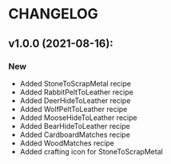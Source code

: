 # CHANGELOG
## v1.0.0 (2021-08-16):
### New
* Added StoneToScrapMetal recipe
* Added RabbitPeltToLeather recipe
* Added DeerHideToLeather recipe
* Added WolfPeltToLeather recipe
* Added MooseHideToLeather recipe
* Added BearHideToLeather recipe
* Added CardboardMatches recipe
* Added WoodMatches recipe
* Added crafting icon for StoneToScrapMetal
